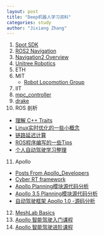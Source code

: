 ```yaml
---
layout: post
title: "Deep机器人学习资料"
categories: study
author: "Jixiang Zhang"
---
```


1. [Spot SDK](https://github.com/boston-dynamics/spot-sdk)
2. [ROS2 Navigation](https://github.com/ros-planning/navigation2)
3. [Navigation2 Overview](https://roscon.ros.org/2019/talks/roscon2019_navigation2_overview_final.pdf)
4. [Unitree Robotics](https://github.com/unitreerobotics)
5. ETH
6. MIT
   - [Robot Locomotion Group](http://groups.csail.mit.edu/locomotion/index.html)
7. IIT
8. [mpc_controller](https://github.com/google-research/motion_imitation/tree/master/mpc_controller)
9. [drake](https://drake.mit.edu/index.html)
10. ROS 剖析
   - [理解 C++ Traits](https://blog.formalscience.com/2018/05/02/2018-05-12_理解_C++_Traits/)
   - [Linux实时优化的一些小概念](http://blog.iotwrt.com/os/2019/03/21/realtime/)
   - [链路延迟计算](http://blog.iotwrt.com/os/2019/03/21/sech2/)
   - [ROS程序编写的一些Tips](http://blog.iotwrt.com/os/2019/03/20/ros/)
   - [个人自动驾驶学习整理](http://blog.iotwrt.com/os/2019/03/11/study-auto/)
11. Apollo
   - [Posts From Apollo_Developers](https://github.com/zhxt/apollo/wiki/Posts-From-Apollo_Developers)
   - [Cyber RT framework](https://cyber-rt.readthedocs.io/en/latest/)
   - [Apollo Planning模块源代码分析](https://blog.csdn.net/davidhopper/article/details/79176505)
   - [Apollo 3.5 Planning模块源代码分析](https://blog.csdn.net/davidhopper/article/details/89360385)
   - [自动驾驶框架 Apollo 1.0 -源码分析](https://zhuanlan.zhihu.com/p/28708170)
12. [MeshLab Basics](https://www.youtube.com/playlist?list=PL8B1E816EAE236B4D)
13. [Apollo 智能驾驶入门课程](https://apollo.auto/devcenter/coursetable_cn.html?target=1)
14. [Apollo 智能驾驶进阶课程](https://apollo.auto/devcenter/coursetable_cn.html?target=2)